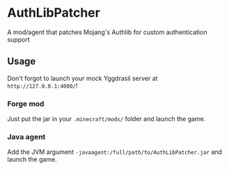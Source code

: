 # AuthLibPatcher
A mod/agent that patches Mojang's Authlib for custom authentication support

## Usage
Don't forgot to launch your mock Yggdrasil server at `http://127.0.0.1:4000/`!
### Forge mod
Just put the jar in your `.minecraft/mods/` folder and launch the game.

### Java agent
Add the JVM argument `-javaagent:/full/path/to/AuthLibPatcher.jar` and launch the game.
